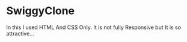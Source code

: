 # SwiggyClone

In this I used HTML And CSS Only.
It is not fully Responsive but It is so attractive...
